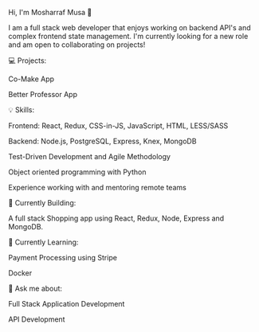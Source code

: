 Hi, I'm Mosharraf Musa 👋

I am a full stack web developer that enjoys working on backend API's and complex frontend state management. I'm currently looking for a new role and am open to collaborating on projects!

💻 Projects:

Co-Make App

Better Professor App

💡 Skills:

Frontend: React, Redux, CSS-in-JS, JavaScript, HTML, LESS/SASS

Backend: Node.js, PostgreSQL, Express, Knex, MongoDB

Test-Driven Development and Agile Methodology

Object oriented programming with Python 

Experience working with and mentoring remote teams

👷 Currently Building:

A full stack Shopping app using React, Redux, Node, Express and MongoDB.


🏫 Currently Learning:

Payment Processing using Stripe

Docker 

💬 Ask me about:

Full Stack Application Development

API Development


<!--
**MosharrafMusa/MosharrafMusa** is a ✨ _special_ ✨ repository because its `README.md` (this file) appears on your GitHub profile.



Here are some ideas to get you started:

- 🔭 I’m currently working on ...
- 🌱 I’m currently learning ...
- 👯 I’m looking to collaborate on ...
- 🤔 I’m looking for help with ...
- 💬 Ask me about ...
- 📫 How to reach me: ...
- 😄 Pronouns: ...
- ⚡ Fun fact: ...
-->
